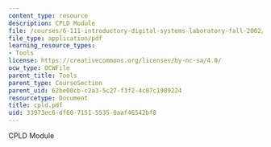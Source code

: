 ```yaml
---
content_type: resource
description: CPLD Module
file: /courses/6-111-introductory-digital-systems-laboratory-fall-2002/33973ec6df60715155350aaf46542bf8_cpld.pdf
file_type: application/pdf
learning_resource_types:
- Tools
license: https://creativecommons.org/licenses/by-nc-sa/4.0/
ocw_type: OCWFile
parent_title: Tools
parent_type: CourseSection
parent_uid: 62be00cb-c2a3-5c27-f3f2-4c87c1989224
resourcetype: Document
title: cpld.pdf
uid: 33973ec6-df60-7151-5535-0aaf46542bf8
---
```

CPLD Module